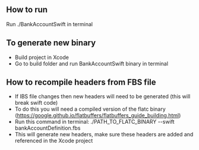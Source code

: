How to run
----------------------
Run ./BankAccountSwift in terminal

To generate new binary
----------------------
- Build project in Xcode
- Go to build folder and run BankAccountSwift binary in terminal

How to recompile headers from FBS file
----------------------
- If IBS file changes then new headers will need to be generated (this will break swift code)
- To do this you will need a compiled version of the flatc binary (https://google.github.io/flatbuffers/flatbuffers_guide_building.html)
- Run this command in terminal: ./PATH_TO_FLATC_BINARY --swift bankAccountDefinition.fbs 
- This will generate new headers, make sure these headers are added and referenced in the Xcode project

